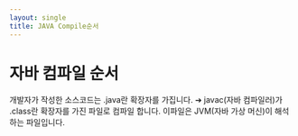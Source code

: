 ```yaml
---
layout: single
title: JAVA Compile순서
---
```


# 자바 컴파일 순서
개발자가 작성한 소스코드는 .java란 확장자를 가집니다. ➔  javac(자바 컴파일러)가 .class란 확장자를 가진 파일로 컴파일 합니다. 이파일은 JVM(자바 가상 머신)이 해석하는 파일입니다. 

